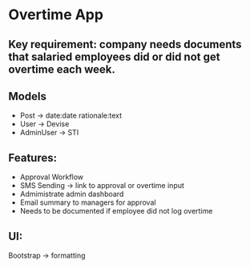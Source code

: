 # Overtime App

## Key requirement: company needs documents that salaried employees did or did not get overtime each week.

## Models
- Post -> date:date rationale:text
- User -> Devise
- AdminUser -> STI

## Features:
- Approval Workflow
- SMS Sending -> link to approval or overtime input
- Admimistrate admin dashboard
- Email summary to managers for approval
- Needs to be documented if employee did not log overtime

## UI:
Bootstrap -> formatting